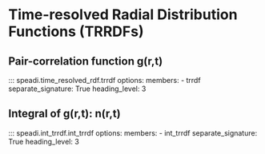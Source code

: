 # Time-resolved Radial Distribution Functions (TRRDFs)

## Pair-correlation function g(r,t)
::: speadi.time_resolved_rdf.trrdf
    options:
        members:
            - trrdf
        separate_signature: True
        heading_level: 3

## Integral of g(r,t): n(r,t)
::: speadi.int_trrdf.int_trrdf
    options:
        members:
            - int_trrdf
        separate_signature: True 
        heading_level: 3

